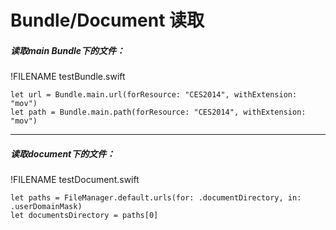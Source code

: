 # Bundle/Document 读取

##### 读取main Bundle下的文件：

!FILENAME testBundle.swift

```
let url = Bundle.main.url(forResource: "CES2014", withExtension: "mov")
let path = Bundle.main.path(forResource: "CES2014", withExtension: "mov")
```

---

##### 读取document下的文件：

!FILENAME testDocument.swift

```
let paths = FileManager.default.urls(for: .documentDirectory, in: .userDomainMask)    
let documentsDirectory = paths[0]
```



